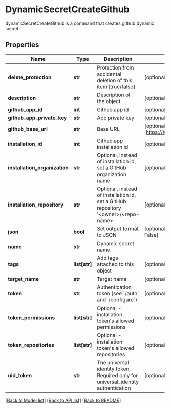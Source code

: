 # DynamicSecretCreateGithub

dynamicSecretCreateGithub is a command that creates github dynamic secret
## Properties
Name | Type | Description | Notes
------------ | ------------- | ------------- | -------------
**delete_protection** | **str** | Protection from accidental deletion of this item [true/false] | [optional] 
**description** | **str** | Description of the object | [optional] 
**github_app_id** | **int** | Github app id | [optional] 
**github_app_private_key** | **str** | App private key | [optional] 
**github_base_url** | **str** | Base URL | [optional] [default to 'https://api.github.com/']
**installation_id** | **int** | Github app installation id | [optional] 
**installation_organization** | **str** | Optional, instead of installation id, set a GitHub organization name | [optional] 
**installation_repository** | **str** | Optional, instead of installation id, set a GitHub repository &#39;&lt;owner&gt;/&lt;repo-name&gt; | [optional] 
**json** | **bool** | Set output format to JSON | [optional] [default to False]
**name** | **str** | Dynamic secret name | 
**tags** | **list[str]** | Add tags attached to this object | [optional] 
**target_name** | **str** | Target name | [optional] 
**token** | **str** | Authentication token (see &#x60;/auth&#x60; and &#x60;/configure&#x60;) | [optional] 
**token_permissions** | **list[str]** | Optional - installation token&#39;s allowed permissions | [optional] 
**token_repositories** | **list[str]** | Optional - installation token&#39;s allowed repositories | [optional] 
**uid_token** | **str** | The universal identity token, Required only for universal_identity authentication | [optional] 

[[Back to Model list]](../README.md#documentation-for-models) [[Back to API list]](../README.md#documentation-for-api-endpoints) [[Back to README]](../README.md)


